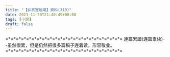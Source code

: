```yaml
---
title: "【非真實地場】資料(319)"
date: 2021-11-20T21:40:49+08:00
tags: [小說]
draft: false
---
```


=\*=\*=\*=\*=\*=\*=\*=\*=\*=\*=\*=\*=\*=\*=\*=\*=\*=\*=\*=\*=\*=\*= 
連篇累讀(连篇累读)--虽然很累，但是仍然把很多篇稿子连着读。形容敬业。  
=\*=\*=\*=\*=\*=\*=\*=\*=\*=\*=\*=\*=\*=\*=\*=\*=\*=\*=\*=\*=\*=\*= 